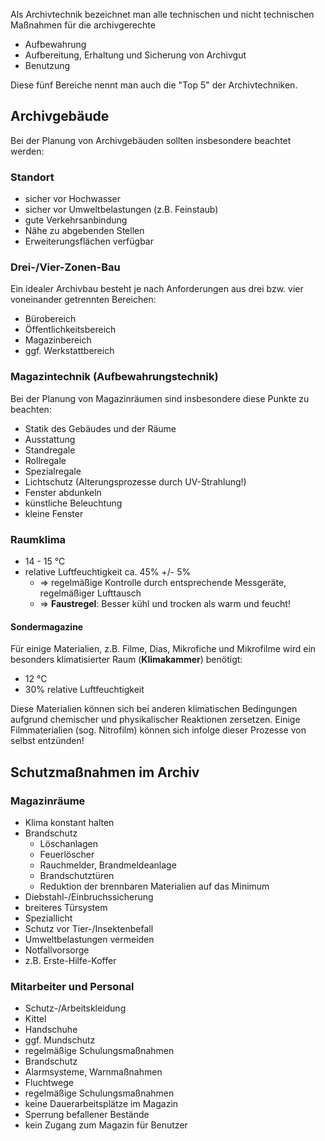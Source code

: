 Als Archivtechnik bezeichnet man alle technischen und nicht technischen Maßnahmen für die archivgerechte

- Aufbewahrung
- Aufbereitung, Erhaltung und Sicherung von Archivgut
- Benutzung 

Diese fünf Bereiche nennt man auch die "Top 5" der Archivtechniken.



## Archivgebäude 

Bei der Planung von Archivgebäuden sollten insbesondere beachtet werden:



### Standort 

* sicher vor Hochwasser
* sicher vor Umweltbelastungen (z.B. Feinstaub)
* gute Verkehrsanbindung
* Nähe zu abgebenden Stellen
* Erweiterungsflächen verfügbar



### Drei-/Vier-Zonen-Bau 

Ein idealer Archivbau besteht je nach Anforderungen aus drei bzw. vier voneinander getrennten Bereichen:

* Bürobereich
* Öffentlichkeitsbereich
* Magazinbereich
* ggf. Werkstattbereich



### Magazintechnik (Aufbewahrungstechnik)

Bei der Planung von Magazinräumen sind insbesondere diese Punkte zu beachten:

* Statik des Gebäudes und der Räume
* Ausstattung
* Standregale
* Rollregale
* Spezialregale
* Lichtschutz (Alterungsprozesse durch UV-Strahlung!)
 * Fenster abdunkeln
 * künstliche Beleuchtung
 * kleine Fenster



### Raumklima 

* 14 - 15 °C
* relative Luftfeuchtigkeit ca. 45% +/- 5%
  * => regelmäßige Kontrolle durch entsprechende Messgeräte, regelmäßiger Lufttausch
  * => **Faustregel**: Besser kühl und trocken als warm und feucht!



#### Sondermagazine 
Für einige Materialien, z.B. Filme, Dias, Mikrofiche und Mikrofilme wird ein besonders klimatisierter Raum (**Klimakammer**) benötigt:

* 12 °C
* 30% relative Luftfeuchtigkeit

Diese Materialien können sich bei anderen klimatischen Bedingungen aufgrund chemischer und physikalischer Reaktionen zersetzen. Einige Filmmaterialien (sog. Nitrofilm) können sich infolge dieser Prozesse von selbst entzünden!



## Schutzmaßnahmen im Archiv 

### Magazinräume 

* Klima konstant halten
* Brandschutz
  * Löschanlagen
  * Feuerlöscher
  * Rauchmelder, Brandmeldeanlage
  * Brandschutztüren
  * Reduktion der brennbaren Materialien auf das Minimum
* Diebstahl-/Einbruchssicherung
* breiteres Türsystem
* Speziallicht
* Schutz vor Tier-/Insektenbefall
* Umweltbelastungen vermeiden
* Notfallvorsorge
 * z.B. Erste-Hilfe-Koffer



### Mitarbeiter und Personal 

* Schutz-/Arbeitskleidung
 * Kittel
 * Handschuhe
 * ggf. Mundschutz
 * regelmäßige Schulungsmaßnahmen
* Brandschutz
 * Alarmsysteme, Warnmaßnahmen
 * Fluchtwege
 * regelmäßige Schulungsmaßnahmen
* keine Dauerarbeitsplätze im Magazin
* Sperrung befallener Bestände
* kein Zugang zum Magazin für Benutzer